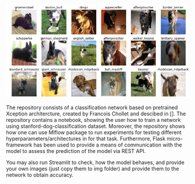 
![Alt text](static/stanford_dogs.png)

The repository consists of a classification network based on pretrained Xception architercture, created by Francois Chollet and descibed in []. The repository contains a notebook, showing the user how to train a network using stanford-dog-classification dataset. Moreover, the repository shows how one can use Mlflow package to run experiments for testing different hyperparameters/architectures in for that task. Furthermore, Flask micro-framework has been used to provide a means of communication with the model to assess the prediction of the model via REST API.

You may also run Streamlit to check, how the model behaves, and provide your own images (just copy them to img folder) and provide them to the network to obtain accuracy.
